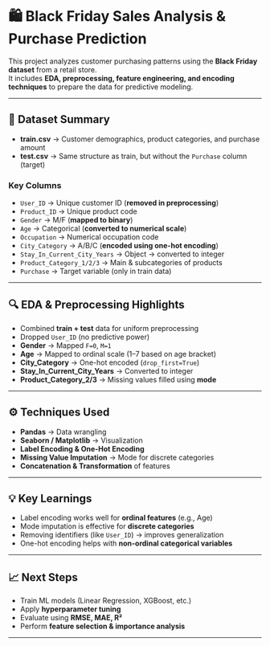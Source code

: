 # 🛍️ Black Friday Sales Analysis & Purchase Prediction

This project analyzes customer purchasing patterns using the **Black Friday dataset** from a retail store.  
It includes **EDA, preprocessing, feature engineering, and encoding techniques** to prepare the data for predictive modeling.

---

## 📁 Dataset Summary

- **train.csv** → Customer demographics, product categories, and purchase amount  
- **test.csv** → Same structure as train, but without the `Purchase` column (target)  

### Key Columns
- `User_ID` → Unique customer ID (**removed in preprocessing**)  
- `Product_ID` → Unique product code  
- `Gender` → M/F (**mapped to binary**)  
- `Age` → Categorical (**converted to numerical scale**)  
- `Occupation` → Numerical occupation code  
- `City_Category` → A/B/C (**encoded using one-hot encoding**)  
- `Stay_In_Current_City_Years` → Object → converted to integer  
- `Product_Category_1/2/3` → Main & subcategories of products  
- `Purchase` → Target variable (only in train data)  

---

## 🔍 EDA & Preprocessing Highlights

- Combined **train + test** data for uniform preprocessing  
- Dropped `User_ID` (no predictive power)  
- **Gender** → Mapped `F=0`, `M=1`  
- **Age** → Mapped to ordinal scale (1–7 based on age bracket)  
- **City_Category** → One-hot encoded (`drop_first=True`)  
- **Stay_In_Current_City_Years** → Converted to integer  
- **Product_Category_2/3** → Missing values filled using **mode**  

---

## ⚙️ Techniques Used

- **Pandas** → Data wrangling  
- **Seaborn / Matplotlib** → Visualization  
- **Label Encoding & One-Hot Encoding**  
- **Missing Value Imputation** → Mode for discrete categories  
- **Concatenation & Transformation** of features  

---

## 💡 Key Learnings

- Label encoding works well for **ordinal features** (e.g., Age)  
- Mode imputation is effective for **discrete categories**  
- Removing identifiers (like `User_ID`) → improves generalization  
- One-hot encoding helps with **non-ordinal categorical variables**  

---

## 📈 Next Steps

- Train ML models (Linear Regression, XGBoost, etc.)  
- Apply **hyperparameter tuning**  
- Evaluate using **RMSE, MAE, R²**  
- Perform **feature selection & importance analysis**  

---
